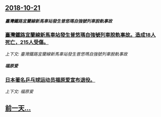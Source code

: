 ## [2018-10-21](/news/2018/10/21/index.md)

##### 臺灣鐵路宜蘭線新馬車站發生普悠瑪自強號列車脫軌事故
### [臺灣鐵路宜蘭線新馬車站發生普悠瑪自強號列車脫軌事故。造成18人死亡，215人受傷。](/news/2018/10/21/臺灣鐵路宜蘭線新馬車站發生普悠瑪自強號列車脫軌事故-造成18人死亡-215人受傷.md)
_上下文: 臺灣鐵路宜蘭線新馬車站發生普悠瑪自強號列車脫軌事故_

##### 福原爱
### [日本著名乒乓球运动员福原爱宣布退役。](/news/2018/10/21/日本著名乒乓球运动员福原爱宣布退役.md)
_上下文: 福原爱_

## [前一天...](/news/2018/08/22/index.md)

